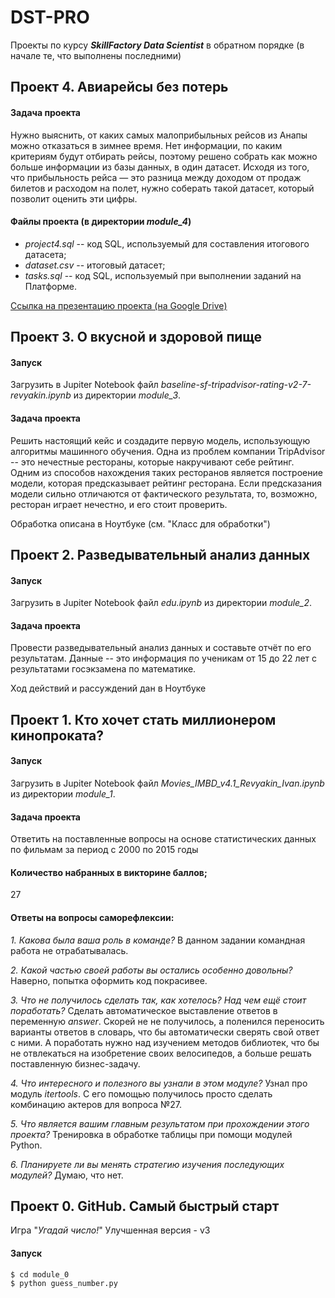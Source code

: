 # DST-PRO
Проекты по курсу ***SkillFactory Data Scientist*** в обратном порядке (в начале те, что выполнены последними)


##  Проект 4. Авиарейсы без потерь
#### Задача проекта
Нужно выяснить, от каких самых малоприбыльных рейсов из Анапы можно отказаться в зимнее время. Нет информации, по каким критериям будут отбирать рейсы, поэтому решено собрать как можно больше информации из базы данных, в один датасет.
Исходя из того, что прибыльность рейса — это разница между доходом от продаж билетов и расходом на полет, нужно соберать такой датасет, который позволит оценить эти цифры.

#### Файлы проекта (в директории *module_4*)
- *project4.sql* -- код SQL, используемый для составления итогового датасета;
- *dataset.csv* -- итоговый датасет;
- *tasks.sql* -- код SQL, используемый при выполнении заданий на Платформе.

[Ссылка на презентацию проекта (на Google Drive)](https://drive.google.com/file/d/1_FHz0QDpsisdbcOSJdKZD2RrJc6WNpGJ/view?usp=sharing)


##  Проект 3. О вкусной и здоровой пище
#### Запуск
Загрузить в Jupiter Notebook файл *baseline-sf-tripadvisor-rating-v2-7-revyakin.ipynb* из директории *module_3*.

#### Задача проекта
Решить настоящий кейс и создадите первую модель, использующую алгоритмы машинного обучения. Одна из проблем компании TripAdvisor -- это нечестные рестораны, которые накручивают себе рейтинг. Одним из способов нахождения таких ресторанов является построение модели, которая предсказывает рейтинг ресторана. Если предсказания модели сильно отличаются от фактического результата, то, возможно, ресторан играет нечестно, и его стоит проверить.

Обработка описана в Ноутбуке (см. "Класс для обработки")


## Проект 2. Разведывательный анализ данных
#### Запуск
Загрузить в Jupiter Notebook файл *edu.ipynb* из директории *module_2*.

#### Задача проекта
Провести разведывательный анализ данных и составьте отчёт по его результатам. Данные -- это информация по ученикам от 15 до 22 лет с результатами госэкзамена по математике.

Ход действий и рассуждений дан в Ноутбуке


## Проект 1. Кто хочет стать миллионером кинопроката?
#### Запуск
Загрузить в Jupiter Notebook файл *Movies_IMBD_v4.1_Revyakin_Ivan.ipynb* из директории *module_1*.

#### Задача проекта
Ответить на поставленные вопросы на основе статистических данных по фильмам за период c 2000 по 2015 годы

#### Количество набранных в викторине баллов;
27


#### Ответы на вопросы саморефлексии:
*1. Какова была ваша роль в команде?*
В данном задании командная работа не отрабатывалась.

*2. Какой частью своей работы вы остались особенно довольны?*
Наверно, попытка оформить код покрасивее.

*3. Что не получилось сделать так, как хотелось? Над чем ещё стоит поработать?*
Сделать автоматическое выставление ответов в переменную *answer*. Скорей не не получилось, а поленился переносить варианты ответов в словарь, что бы автоматически сверять свой ответ с ними. А поработать нужно над изучением методов библиотек, что бы не отвлекаться на изобретение своих велосипедов, а больше решать поставленную бизнес-задачу. 

*4. Что интересного и полезного вы узнали в этом модуле?*
Узнал про модуль *itertools*. С его помощью получилось просто сделать комбинацию актеров для вопроса №27.

*5. Что является вашим главным результатом при прохождении этого проекта?*
Тренировка в обработке таблицы при помощи модулей Python.

*6. Планируете ли вы менять стратегию изучения последующих модулей?*
Думаю, что нет.

## Проект 0. GitHub. Самый быстрый старт
Игра "*Угадай число!*"
Улучшенная версия - v3

#### Запуск
```sh
$ cd module_0
$ python guess_number.py
```
